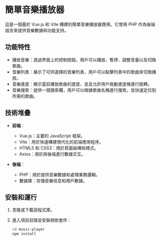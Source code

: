 # 簡單音樂播放器

這是一個基於 Vue.js 和 Vite 構建的簡單音樂播放器應用。它使用 PHP 作為後端語言來提供音樂數據和功能支持。

## 功能特性

- 播放音樂：透過界面上的控制按鈕，用戶可以播放、暫停、調整音量以及切換歌曲。
- 音樂列表：展示了可供選擇的音樂列表，用戶可以點擊列表中的歌曲來切換播放。
- 音樂進度：顯示當前播放歌曲的進度，並且允許用戶拖動進度條進行跳轉。
- 音樂搜索：提供一個搜索欄，用戶可以根據歌曲名稱進行搜索，並快速定位到所需的歌曲。

## 技術堆疊

- **前端**：
  - Vue.js：主要的 JavaScript 框架。
  - Vite：用於快速構建現代化的前端應用程序。
  - HTML5 和 CSS3：用於頁面結構和樣式。
  - Axios：用於與後端進行數據交互。

- **後端**：
  - PHP：用於提供音樂數據和處理業務邏輯。
  - 數據庫：存儲音樂信息和用戶數據。

## 安裝和運行

1. 克隆或下載該程式庫。
2. 進入項目目錄並安裝相依套件：

   ```bash
   cd music-player
   npm install
